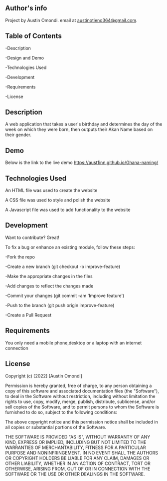 ## Author's info
Project by Austin Omondi. email at austinotieno364@gmail.com.
## Table of Contents
  -Description
  
  -Design and Demo
  
  -Technologies Used
  
  -Development
  
  -Requirements
  
  -License
  
  ## Description
  A web application that takes a user's birthday and determines the day of the week on which they were born, then outputs their Akan Name based on their gender.
  
  ##  Demo

Below is the link to the live demo
https://aust1inn.github.io/Ghana-naming/

## Technologies Used
An HTML file was used to create the website

A CSS file was used to style and polish the website

A Javascript file was used to add functionality to the website

## Development
Want to contribute? Great!

To fix a bug or enhance an existing module, follow these steps:

-Fork the repo

-Create a new branch (git checkout -b improve-feature)

-Make the appropriate changes in the files

-Add changes to reflect the changes made

-Commit your changes (git commit -am 'Improve feature')

-Push to the branch (git push origin improve-feature)

-Create a Pull Request

## Requirements
You only need a mobile phone,desktop or a laptop with an internet connection 

## License
Copyright (c) [2022] [Austin Omondi]

Permission is hereby granted, free of charge, to any person obtaining a copy of this software and associated documentation files (the "Software"), to deal in the Software without restriction, including without limitation the rights to use, copy, modify, merge, publish, distribute, sublicense, and/or sell copies of the Software, and to permit persons to whom the Software is furnished to do so, subject to the following conditions:

The above copyright notice and this permission notice shall be included in all copies or substantial portions of the Software.

THE SOFTWARE IS PROVIDED "AS IS", WITHOUT WARRANTY OF ANY KIND, EXPRESS OR IMPLIED, INCLUDING BUT NOT LIMITED TO THE WARRANTIES OF MERCHANTABILITY, FITNESS FOR A PARTICULAR PURPOSE AND NONINFRINGEMENT. IN NO EVENT SHALL THE AUTHORS OR COPYRIGHT HOLDERS BE LIABLE FOR ANY CLAIM, DAMAGES OR OTHER LIABILITY, WHETHER IN AN ACTION OF CONTRACT, TORT OR OTHERWISE, ARISING FROM, OUT OF OR IN CONNECTION WITH THE SOFTWARE OR THE USE OR OTHER DEALINGS IN THE SOFTWARE.

